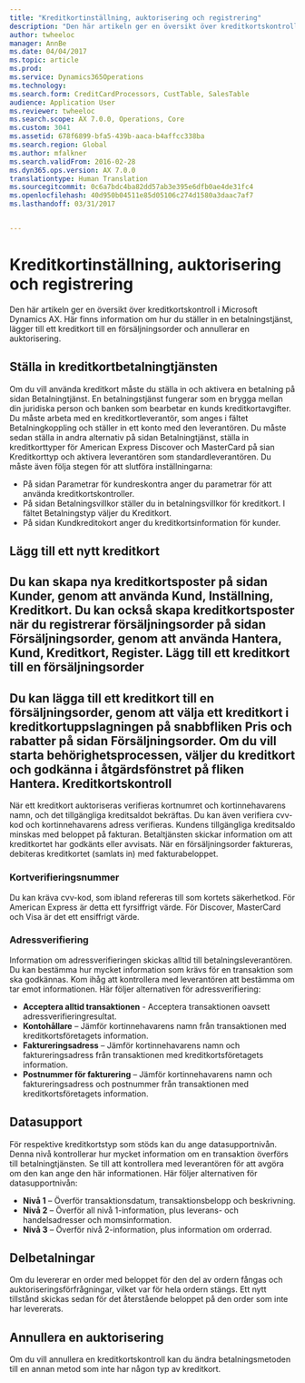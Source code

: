 ```yaml
---
title: "Kreditkortinställning, auktorisering och registrering"
description: "Den här artikeln ger en översikt över kreditkortskontroll i Microsoft Dynamics AX. Här finns information om hur du ställer in en betalningstjänst, lägger till ett kreditkort till en försäljningsorder och annullerar en auktorisering."
author: twheeloc
manager: AnnBe
ms.date: 04/04/2017
ms.topic: article
ms.prod: 
ms.service: Dynamics365Operations
ms.technology: 
ms.search.form: CreditCardProcessors, CustTable, SalesTable
audience: Application User
ms.reviewer: twheeloc
ms.search.scope: AX 7.0.0, Operations, Core
ms.custom: 3041
ms.assetid: 678f6899-bfa5-439b-aaca-b4affcc338ba
ms.search.region: Global
ms.author: mfalkner
ms.search.validFrom: 2016-02-28
ms.dyn365.ops.version: AX 7.0.0
translationtype: Human Translation
ms.sourcegitcommit: 0c6a7bdc4ba82dd57ab3e395e6dfb0ae4de31fc4
ms.openlocfilehash: 40d950b04511e85d05106c274d1580a3daac7af7
ms.lasthandoff: 03/31/2017


---
```


# <a name="credit-card-setup-authorization-and-capture"></a>Kreditkortinställning, auktorisering och registrering

Den här artikeln ger en översikt över kreditkortskontroll i Microsoft Dynamics AX. Här finns information om hur du ställer in en betalningstjänst, lägger till ett kreditkort till en försäljningsorder och annullerar en auktorisering.

<a name="setting-up-the-credit-card-payment-service"></a>Ställa in kreditkortbetalningtjänsten
------------------------------------------

Om du vill använda kreditkort måste du ställa in och aktivera en betalning på sidan Betalningtjänst. En betalningstjänst fungerar som en brygga mellan din juridiska person och banken som bearbetar en kunds kreditkortavgifter. Du måste arbeta med en kreditkortleverantör, som anges i fältet Betalningkoppling och ställer in ett konto med den leverantören. Du måste sedan ställa in andra alternativ på sidan Betalningtjänst, ställa in kreditkorttyper för American Express Discover och MasterCard på sian Kreditkorttyp och aktivera leverantören som standardleverantören. Du måste även följa stegen för att slutföra inställningarna:
-   På sidan Parametrar för kundreskontra anger du parametrar för att använda kreditkortskontroller.
-   På sidan Betalningsvillkor ställer du in betalningsvillkor för kreditkort. I fältet Betalningstyp väljer du Kreditkort.
-   På sidan Kundkreditokort anger du kreditkortsinformation för kunder.

## <a name="adding-a-new-credit-card"></a>Lägg till ett nytt kreditkort
Du kan skapa nya kreditkortsposter på sidan Kunder, genom att använda Kund, Inställning, Kreditkort. Du kan också skapa kreditkortsposter när du registrerar försäljningsorder på sidan Försäljningsorder, genom att använda Hantera, Kund, Kreditkort, Register.
Lägg till ett kreditkort till en försäljningsorder
-------------------------------------

Du kan lägga till ett kreditkort till en försäljningsorder, genom att välja ett kreditkort i kreditkortuppslagningen på snabbfliken Pris och rabatter på sidan Försäljningsorder. Om du vill starta behörighetsprocessen, väljer du kreditkort och godkänna i åtgärdsfönstret på fliken Hantera.
Kreditkortskontroll
-------------------------

När ett kreditkort auktoriseras verifieras kortnumret och kortinnehavarens namn, och det tillgängliga kreditsaldot bekräftas. Du kan även verifiera cvv-kod och kortinnehavarens adress verifieras. Kundens tillgängliga kreditsaldo minskas med beloppet på fakturan. Betaltjänsten skickar information om att kreditkortet har godkänts eller avvisats. När en försäljningsorder faktureras, debiteras kreditkortet (samlats in) med fakturabeloppet.

### <a name="card-verification-value"></a>Kortverifieringsnummer

Du kan kräva cvv-kod, som ibland refereras till som kortets säkerhetkod. För American Express är detta ett fyrsiffrigt värde. För Discover, MasterCard och Visa är det ett ensiffrigt värde.

### <a name="address-verification"></a>Adressverifiering

Information om adressverifieringen skickas alltid till betalningsleverantören. Du kan bestämma hur mycket information som krävs för en transaktion som ska godkännas. Kom ihåg att kontrollera med leverantören att bestämma om tar emot informationen. Här följer alternativen för adressverifiering:
-   **Acceptera alltid transaktionen** - Acceptera transaktionen oavsett adressverifieringresultat.
-   **Kontohållare** – Jämför kortinnehavarens namn från transaktionen med kreditkortsföretagets information.
-   **Faktureringsadress** – Jämför kortinnehavarens namn och faktureringsadress från transaktionen med kreditkortsföretagets information.
-   **Postnummer för fakturering** – Jämför kortinnehavarens namn och faktureringsadress och postnummer från transaktionen med kreditkortsföretagets information.

## <a name="data-support"></a>Datasupport
För respektive kreditkortstyp som stöds kan du ange datasupportnivån. Denna nivå kontrollerar hur mycket information om en transaktion överförs till betalningtjänsten. Se till att kontrollera med leverantören för att avgöra om den kan ange den här informationen. Här följer alternativen för datasupportnivån:
-   **Nivå 1** – Överför transaktionsdatum, transaktionsbelopp och beskrivning.
-   **Nivå 2** – Överför all nivå 1-information, plus leverans- och handelsadresser och momsinformation.
-   **Nivå 3** – Överför nivå 2-information, plus information om orderrad.

## <a name="partial-payments"></a>Delbetalningar
Om du levererar en order med beloppet för den del av ordern fångas och auktoriseringsförfrågningar, vilket var för hela ordern stängs. Ett nytt tillstånd skickas sedan för det återstående beloppet på den order som inte har levererats.

## <a name="voiding-an-authorization"></a>Annullera en auktorisering 
Om du vill annullera en kreditkortskontroll kan du ändra betalningsmetoden till en annan metod som inte har någon typ av kreditkort.




